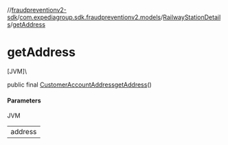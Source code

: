 //[fraudpreventionv2-sdk](../../../index.md)/[com.expediagroup.sdk.fraudpreventionv2.models](../index.md)/[RailwayStationDetails](index.md)/[getAddress](get-address.md)

# getAddress

[JVM]\

public final [CustomerAccountAddress](../-customer-account-address/index.md)[getAddress](get-address.md)()

#### Parameters

JVM

| |
|---|
| address |
